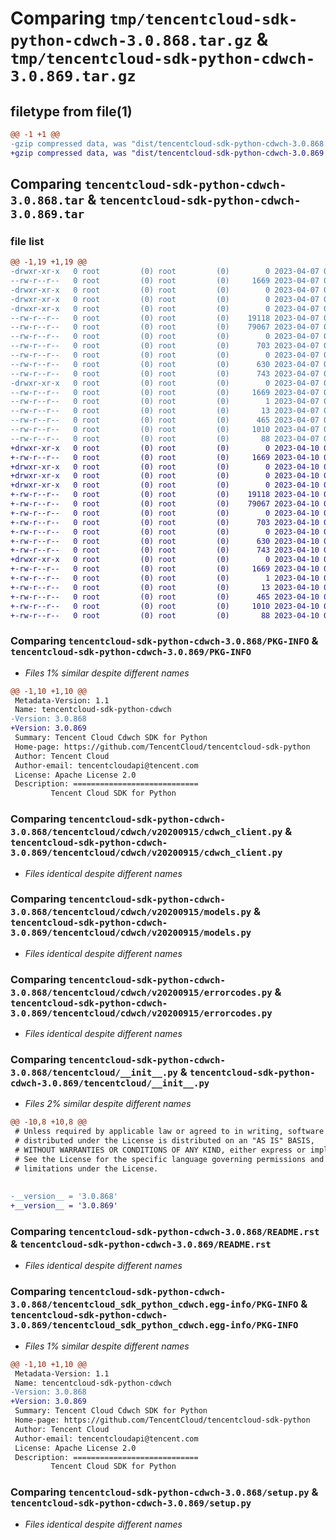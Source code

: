 # Comparing `tmp/tencentcloud-sdk-python-cdwch-3.0.868.tar.gz` & `tmp/tencentcloud-sdk-python-cdwch-3.0.869.tar.gz`

## filetype from file(1)

```diff
@@ -1 +1 @@
-gzip compressed data, was "dist/tencentcloud-sdk-python-cdwch-3.0.868.tar", last modified: Fri Apr  7 00:23:21 2023, max compression
+gzip compressed data, was "dist/tencentcloud-sdk-python-cdwch-3.0.869.tar", last modified: Mon Apr 10 02:57:33 2023, max compression
```

## Comparing `tencentcloud-sdk-python-cdwch-3.0.868.tar` & `tencentcloud-sdk-python-cdwch-3.0.869.tar`

### file list

```diff
@@ -1,19 +1,19 @@
-drwxr-xr-x   0 root         (0) root         (0)        0 2023-04-07 00:23:21.000000 tencentcloud-sdk-python-cdwch-3.0.868/
--rw-r--r--   0 root         (0) root         (0)     1669 2023-04-07 00:23:21.000000 tencentcloud-sdk-python-cdwch-3.0.868/PKG-INFO
-drwxr-xr-x   0 root         (0) root         (0)        0 2023-04-07 00:23:21.000000 tencentcloud-sdk-python-cdwch-3.0.868/tencentcloud/
-drwxr-xr-x   0 root         (0) root         (0)        0 2023-04-07 00:23:21.000000 tencentcloud-sdk-python-cdwch-3.0.868/tencentcloud/cdwch/
-drwxr-xr-x   0 root         (0) root         (0)        0 2023-04-07 00:23:21.000000 tencentcloud-sdk-python-cdwch-3.0.868/tencentcloud/cdwch/v20200915/
--rw-r--r--   0 root         (0) root         (0)    19118 2023-04-07 00:23:20.000000 tencentcloud-sdk-python-cdwch-3.0.868/tencentcloud/cdwch/v20200915/cdwch_client.py
--rw-r--r--   0 root         (0) root         (0)    79067 2023-04-07 00:23:20.000000 tencentcloud-sdk-python-cdwch-3.0.868/tencentcloud/cdwch/v20200915/models.py
--rw-r--r--   0 root         (0) root         (0)        0 2023-04-07 00:23:20.000000 tencentcloud-sdk-python-cdwch-3.0.868/tencentcloud/cdwch/v20200915/__init__.py
--rw-r--r--   0 root         (0) root         (0)      703 2023-04-07 00:23:20.000000 tencentcloud-sdk-python-cdwch-3.0.868/tencentcloud/cdwch/v20200915/errorcodes.py
--rw-r--r--   0 root         (0) root         (0)        0 2023-04-07 00:23:20.000000 tencentcloud-sdk-python-cdwch-3.0.868/tencentcloud/cdwch/__init__.py
--rw-r--r--   0 root         (0) root         (0)      630 2023-04-07 00:23:20.000000 tencentcloud-sdk-python-cdwch-3.0.868/tencentcloud/__init__.py
--rw-r--r--   0 root         (0) root         (0)      743 2023-04-07 00:23:20.000000 tencentcloud-sdk-python-cdwch-3.0.868/README.rst
-drwxr-xr-x   0 root         (0) root         (0)        0 2023-04-07 00:23:21.000000 tencentcloud-sdk-python-cdwch-3.0.868/tencentcloud_sdk_python_cdwch.egg-info/
--rw-r--r--   0 root         (0) root         (0)     1669 2023-04-07 00:23:21.000000 tencentcloud-sdk-python-cdwch-3.0.868/tencentcloud_sdk_python_cdwch.egg-info/PKG-INFO
--rw-r--r--   0 root         (0) root         (0)        1 2023-04-07 00:23:21.000000 tencentcloud-sdk-python-cdwch-3.0.868/tencentcloud_sdk_python_cdwch.egg-info/dependency_links.txt
--rw-r--r--   0 root         (0) root         (0)       13 2023-04-07 00:23:21.000000 tencentcloud-sdk-python-cdwch-3.0.868/tencentcloud_sdk_python_cdwch.egg-info/top_level.txt
--rw-r--r--   0 root         (0) root         (0)      465 2023-04-07 00:23:21.000000 tencentcloud-sdk-python-cdwch-3.0.868/tencentcloud_sdk_python_cdwch.egg-info/SOURCES.txt
--rw-r--r--   0 root         (0) root         (0)     1010 2023-04-07 00:23:20.000000 tencentcloud-sdk-python-cdwch-3.0.868/setup.py
--rw-r--r--   0 root         (0) root         (0)       88 2023-04-07 00:23:21.000000 tencentcloud-sdk-python-cdwch-3.0.868/setup.cfg
+drwxr-xr-x   0 root         (0) root         (0)        0 2023-04-10 02:57:33.000000 tencentcloud-sdk-python-cdwch-3.0.869/
+-rw-r--r--   0 root         (0) root         (0)     1669 2023-04-10 02:57:33.000000 tencentcloud-sdk-python-cdwch-3.0.869/PKG-INFO
+drwxr-xr-x   0 root         (0) root         (0)        0 2023-04-10 02:57:33.000000 tencentcloud-sdk-python-cdwch-3.0.869/tencentcloud/
+drwxr-xr-x   0 root         (0) root         (0)        0 2023-04-10 02:57:33.000000 tencentcloud-sdk-python-cdwch-3.0.869/tencentcloud/cdwch/
+drwxr-xr-x   0 root         (0) root         (0)        0 2023-04-10 02:57:33.000000 tencentcloud-sdk-python-cdwch-3.0.869/tencentcloud/cdwch/v20200915/
+-rw-r--r--   0 root         (0) root         (0)    19118 2023-04-10 02:57:33.000000 tencentcloud-sdk-python-cdwch-3.0.869/tencentcloud/cdwch/v20200915/cdwch_client.py
+-rw-r--r--   0 root         (0) root         (0)    79067 2023-04-10 02:57:33.000000 tencentcloud-sdk-python-cdwch-3.0.869/tencentcloud/cdwch/v20200915/models.py
+-rw-r--r--   0 root         (0) root         (0)        0 2023-04-10 02:57:33.000000 tencentcloud-sdk-python-cdwch-3.0.869/tencentcloud/cdwch/v20200915/__init__.py
+-rw-r--r--   0 root         (0) root         (0)      703 2023-04-10 02:57:33.000000 tencentcloud-sdk-python-cdwch-3.0.869/tencentcloud/cdwch/v20200915/errorcodes.py
+-rw-r--r--   0 root         (0) root         (0)        0 2023-04-10 02:57:33.000000 tencentcloud-sdk-python-cdwch-3.0.869/tencentcloud/cdwch/__init__.py
+-rw-r--r--   0 root         (0) root         (0)      630 2023-04-10 02:57:33.000000 tencentcloud-sdk-python-cdwch-3.0.869/tencentcloud/__init__.py
+-rw-r--r--   0 root         (0) root         (0)      743 2023-04-10 02:57:33.000000 tencentcloud-sdk-python-cdwch-3.0.869/README.rst
+drwxr-xr-x   0 root         (0) root         (0)        0 2023-04-10 02:57:33.000000 tencentcloud-sdk-python-cdwch-3.0.869/tencentcloud_sdk_python_cdwch.egg-info/
+-rw-r--r--   0 root         (0) root         (0)     1669 2023-04-10 02:57:33.000000 tencentcloud-sdk-python-cdwch-3.0.869/tencentcloud_sdk_python_cdwch.egg-info/PKG-INFO
+-rw-r--r--   0 root         (0) root         (0)        1 2023-04-10 02:57:33.000000 tencentcloud-sdk-python-cdwch-3.0.869/tencentcloud_sdk_python_cdwch.egg-info/dependency_links.txt
+-rw-r--r--   0 root         (0) root         (0)       13 2023-04-10 02:57:33.000000 tencentcloud-sdk-python-cdwch-3.0.869/tencentcloud_sdk_python_cdwch.egg-info/top_level.txt
+-rw-r--r--   0 root         (0) root         (0)      465 2023-04-10 02:57:33.000000 tencentcloud-sdk-python-cdwch-3.0.869/tencentcloud_sdk_python_cdwch.egg-info/SOURCES.txt
+-rw-r--r--   0 root         (0) root         (0)     1010 2023-04-10 02:57:33.000000 tencentcloud-sdk-python-cdwch-3.0.869/setup.py
+-rw-r--r--   0 root         (0) root         (0)       88 2023-04-10 02:57:33.000000 tencentcloud-sdk-python-cdwch-3.0.869/setup.cfg
```

### Comparing `tencentcloud-sdk-python-cdwch-3.0.868/PKG-INFO` & `tencentcloud-sdk-python-cdwch-3.0.869/PKG-INFO`

 * *Files 1% similar despite different names*

```diff
@@ -1,10 +1,10 @@
 Metadata-Version: 1.1
 Name: tencentcloud-sdk-python-cdwch
-Version: 3.0.868
+Version: 3.0.869
 Summary: Tencent Cloud Cdwch SDK for Python
 Home-page: https://github.com/TencentCloud/tencentcloud-sdk-python
 Author: Tencent Cloud
 Author-email: tencentcloudapi@tencent.com
 License: Apache License 2.0
 Description: ============================
         Tencent Cloud SDK for Python
```

### Comparing `tencentcloud-sdk-python-cdwch-3.0.868/tencentcloud/cdwch/v20200915/cdwch_client.py` & `tencentcloud-sdk-python-cdwch-3.0.869/tencentcloud/cdwch/v20200915/cdwch_client.py`

 * *Files identical despite different names*

### Comparing `tencentcloud-sdk-python-cdwch-3.0.868/tencentcloud/cdwch/v20200915/models.py` & `tencentcloud-sdk-python-cdwch-3.0.869/tencentcloud/cdwch/v20200915/models.py`

 * *Files identical despite different names*

### Comparing `tencentcloud-sdk-python-cdwch-3.0.868/tencentcloud/cdwch/v20200915/errorcodes.py` & `tencentcloud-sdk-python-cdwch-3.0.869/tencentcloud/cdwch/v20200915/errorcodes.py`

 * *Files identical despite different names*

### Comparing `tencentcloud-sdk-python-cdwch-3.0.868/tencentcloud/__init__.py` & `tencentcloud-sdk-python-cdwch-3.0.869/tencentcloud/__init__.py`

 * *Files 2% similar despite different names*

```diff
@@ -10,8 +10,8 @@
 # Unless required by applicable law or agreed to in writing, software
 # distributed under the License is distributed on an "AS IS" BASIS,
 # WITHOUT WARRANTIES OR CONDITIONS OF ANY KIND, either express or implied.
 # See the License for the specific language governing permissions and
 # limitations under the License.
 
 
-__version__ = '3.0.868'
+__version__ = '3.0.869'
```

### Comparing `tencentcloud-sdk-python-cdwch-3.0.868/README.rst` & `tencentcloud-sdk-python-cdwch-3.0.869/README.rst`

 * *Files identical despite different names*

### Comparing `tencentcloud-sdk-python-cdwch-3.0.868/tencentcloud_sdk_python_cdwch.egg-info/PKG-INFO` & `tencentcloud-sdk-python-cdwch-3.0.869/tencentcloud_sdk_python_cdwch.egg-info/PKG-INFO`

 * *Files 1% similar despite different names*

```diff
@@ -1,10 +1,10 @@
 Metadata-Version: 1.1
 Name: tencentcloud-sdk-python-cdwch
-Version: 3.0.868
+Version: 3.0.869
 Summary: Tencent Cloud Cdwch SDK for Python
 Home-page: https://github.com/TencentCloud/tencentcloud-sdk-python
 Author: Tencent Cloud
 Author-email: tencentcloudapi@tencent.com
 License: Apache License 2.0
 Description: ============================
         Tencent Cloud SDK for Python
```

### Comparing `tencentcloud-sdk-python-cdwch-3.0.868/setup.py` & `tencentcloud-sdk-python-cdwch-3.0.869/setup.py`

 * *Files identical despite different names*

